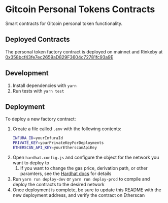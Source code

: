 # Gitcoin Personal Tokens Contracts

Smart contracts for Gitcoin personal token functionality.

## Deployed Contracts

The personal token factory contract is deployed on mainnet and Rinkeby at [0x358bcf43fe7ec2659aD829F3604c72781fc93a9E](https://etherscan.io/address/0x358bcf43fe7ec2659aD829F3604c72781fc93a9E)

## Development

1. Install dependencies with `yarn`
2. Run tests with `yarn test`

## Deployment

To deploy a new factory contract:

1. Create a file called `.env` with the following contents:
   ```bash
   INFURA_ID=yourInfuraId
   PRIVATE_KEY=yourPrivateKeyForDeployments
   ETHERSCAN_API_KEY=yourEtherscanApiKey
   ```
2. Open `hardhat.config.js` and configure the object for the network you want to deploy to
   1. If you want to change the gas price, derivation path, or other paramters, see the [Hardhat docs](https://hardhat.org/config/#networks-configuration) for details
3. Run `yarn run deploy-dev` or `yarn run deploy-prod` to compile and deploy the contracts to the desired network
4. Once deployment is complete, be sure to update this README with the new deployment address, and verify the contract on Etherscan
